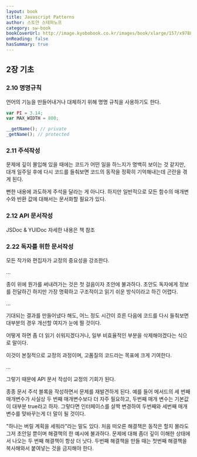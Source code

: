 ```yaml
---
layout: book
title: Javascript Patterns
author: 스토얀 스테파노프
category: sw-book
bookCoverUrl: http://image.kyobobook.co.kr/images/book/xlarge/157/x9788966260157.jpg
onReading: false
hasSummary: true
---
```


## 2장 기초

### 2.10 명명규칙

언어의 기능을 만들어내거나 대체하기 위해 명명 규칙을 사용하기도 한다.

```js
var PI = 3.14;
var MAX_WIDTH = 800;

__getName(); // private
_getName(); // protected
```

### 2.11 주석작성

문제에 깊이 몰입해 있을 때에는 코드가 어떤 일을 하느지가 명백히 보이는 것 같지만, 대개 일주일 후에 다시 코드를 들춰보면 코드의 동작을 정확히 기억해내는데 곤란을 겪게 된다.

뻔한 내용에 과도하게 주석을 달라는 게 아니다. 하지만 일반적으로 모든 함수의 매개변수와 반환 값에 대해서는 문서화할 필요가 있다.

### 2.12 API 문서작성

JSDoc & YUIDoc
자세한 내용은 책 참조

### 2.22 독자를 위한 문서작성

모든 작가와 편집자가 교정의 중요성을 강조한다.

...

종이 위에 뭔가를 써내려가는 것은 첫 걸음이자 초안에 불과하다. 초안도 독자에게 정보를 전달하긴 하지만 가장 명확하고 구조적이고 읽기 쉬운 방식이라고 하긴 어렵다.

...

기대되는 결과를 만들어냈다 해도, 어느 정도 시간이 흐른 다음에 코드를 다시 들춰보면 대부분의 경우 개선할 여지가 눈에 띌 것이다.

어떻게 하면 좀 더 읽기 쉬워지겠다거나, 일부 비효율적인 부분을 삭제해야겠다는 식으로 말이다.

이것이 본질적으로 교정의 과정이며, 고품질의 코드라는 목표에 크게 기여한다.

...

그렇기 때문에 API 문서 작성이 교정의 기회가 된다.

종종 문서 주석 블록을 작성하면서 문제를 재발견하게 된다. 예를 들어 메서드의 세 번째 매개변수가 사실상 두 번째 매개변수보다 더 자주 필요하고, 두번째 매개 변수는 기본값이 대부분 true라고 하자. 그렇다면 인터페이스를 살짝 변경하여 두번째와 세번째 매개변수를 맞바꾸는게 더 말이 될 것이다.

"하나는 버릴 계획을 세워라"라는 말도 있다. 처음 떠오른 해결책은 동작은 할지 몰라도 그저 초안일 뿐이며 해결책의 한 예시에 불과하다. 문제에 대해 좀더 깊이 이해한 상태에서 나오는 두 번째 해결책이 항상 더 낫다. 두번째 해결책을 만들 때는 첫번째 해결책을 복사해와서 붙여넣는 것을 금지해야 한다.
